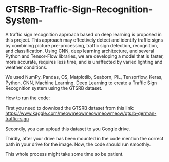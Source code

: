 # GTSRB-Traffic-Sign-Recognition-System-

A traffic sign recognition approach based on deep learning is proposed in this project. This approach may effectively detect and identify traffic signs by combining picture pre-processing, traffic sign detection, recognition, and classification. Using CNN, deep learning architecture, and several Python and Tensor-Flow libraries, we are developing a model that is faster, more accurate, requires less time, and is unaffected by varied lighting and weather conditions.

We used NumPy, Pandas, OS, Matplotlib, Seaborn, PIL, Tensorflow, Keras, Python, CNN, Machine Learning, Deep Learning to create a Traffic Sign Recognition system using the GTSRB dataset.

How to run the code:

First you need to download the GTSRB dataset from this link: https://www.kaggle.com/meowmeowmeowmeowmeow/gtsrb-german-traffic-sign 

Secondly, you can upload this dataset to you Google drive.

Thirdly, after your drive has been mounted in the code mention the correct path in your drive for the image. Now, the code should run smoothly.

This whole process might take some time so be patient.
